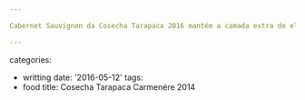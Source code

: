 ```yaml
---

Cabernet Sauvignon da Cosecha Tarapaca 2016 mantém a camada extra de elegância de um vinho industrial, mas que justamente por isso entrega em bom custo benefício.

---
```

categories:
- writting
date: '2016-05-12'
tags:
- food
title: Cosecha Tarapaca Carmenére 2014
